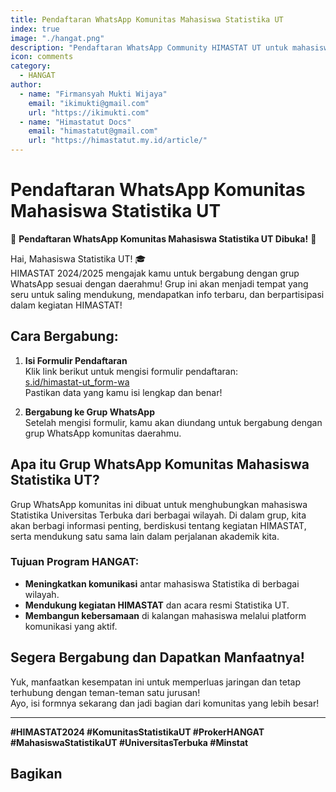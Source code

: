```yaml
--- 
title: Pendaftaran WhatsApp Komunitas Mahasiswa Statistika UT
index: true
image: "./hangat.png"
description: "Pendaftaran WhatsApp Community HIMASTAT UT untuk mahasiswa Statistika Universitas Terbuka."
icon: comments
category:
  - HANGAT
author:
  - name: "Firmansyah Mukti Wijaya"
    email: "ikimukti@gmail.com"
    url: "https://ikimukti.com"
  - name: "Himastatut Docs"
    email: "himastatut@gmail.com"
    url: "https://himastatut.my.id/article/"
--- 
```


# Pendaftaran WhatsApp Komunitas Mahasiswa Statistika UT

📣 **Pendaftaran WhatsApp Komunitas Mahasiswa Statistika UT Dibuka!** 📣

Hai, Mahasiswa Statistika UT! 🎓  
HIMASTAT 2024/2025 mengajak kamu untuk bergabung dengan grup WhatsApp sesuai dengan daerahmu! Grup ini akan menjadi tempat yang seru untuk saling mendukung, mendapatkan info terbaru, dan berpartisipasi dalam kegiatan HIMASTAT!

## Cara Bergabung:
1. **Isi Formulir Pendaftaran**  
   Klik link berikut untuk mengisi formulir pendaftaran:  
   [s.id/himastat-ut_form-wa](https://s.id/himastat-ut_form-wa)  
   Pastikan data yang kamu isi lengkap dan benar!

2. **Bergabung ke Grup WhatsApp**  
   Setelah mengisi formulir, kamu akan diundang untuk bergabung dengan grup WhatsApp komunitas daerahmu. 

## Apa itu Grup WhatsApp Komunitas Mahasiswa Statistika UT?
Grup WhatsApp komunitas ini dibuat untuk menghubungkan mahasiswa Statistika Universitas Terbuka dari berbagai wilayah. Di dalam grup, kita akan berbagi informasi penting, berdiskusi tentang kegiatan HIMASTAT, serta mendukung satu sama lain dalam perjalanan akademik kita.

### Tujuan Program HANGAT:
- **Meningkatkan komunikasi** antar mahasiswa Statistika di berbagai wilayah.
- **Mendukung kegiatan HIMASTAT** dan acara resmi Statistika UT.
- **Membangun kebersamaan** di kalangan mahasiswa melalui platform komunikasi yang aktif.

## Segera Bergabung dan Dapatkan Manfaatnya!
Yuk, manfaatkan kesempatan ini untuk memperluas jaringan dan tetap terhubung dengan teman-teman satu jurusan!  
Ayo, isi formnya sekarang dan jadi bagian dari komunitas yang lebih besar!

--- 

**#HIMASTAT2024 #KomunitasStatistikaUT #ProkerHANGAT #MahasiswaStatistikaUT #UniversitasTerbuka #Minstat**


## Bagikan
<Share colorful />
<GitContributors />
<GitChangelog />